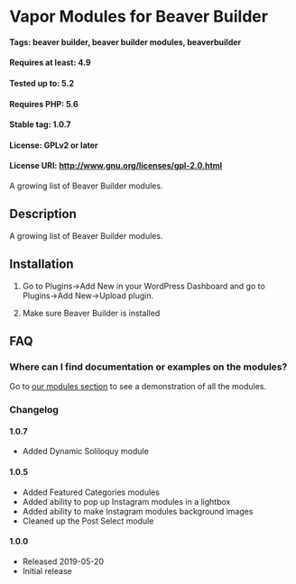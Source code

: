 Vapor Modules for Beaver Builder
=========
#### Tags: beaver builder, beaver builder modules, beaverbuilder
#### Requires at least: 4.9
#### Tested up to: 5.2
#### Requires PHP: 5.6
#### Stable tag: 1.0.7
#### License: GPLv2 or later
#### License URI: http://www.gnu.org/licenses/gpl-2.0.html

A growing list of Beaver Builder modules.

Description
---------

A growing list of Beaver Builder modules.

Installation
---------

1. Go to Plugins->Add New in your WordPress Dashboard and go to Plugins->Add New->Upload plugin.

2. Make sure Beaver Builder is installed

FAQ
---------

### Where can I find documentation or examples on the modules?

Go to <a href="https://bbvapormodules.com/modules/">our modules section</a> to see a demonstration of all the modules.

### Changelog

#### 1.0.7
* Added Dynamic Soliloquy module

#### 1.0.5
* Added Featured Categories modules
* Added ability to pop up Instagram modules in a lightbox
* Added ability to make Instagram modules background images
* Cleaned up the Post Select module

#### 1.0.0
* Released 2019-05-20
* Initial release